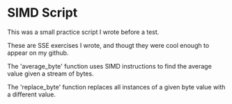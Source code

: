 # SIMD Script

This was a small practice script I wrote before a test.

These are SSE exercises I wrote, and thougt they were cool enough to appear on my github.

The 'average_byte' function uses SIMD instructions to find the average value given a stream of bytes.

The 'replace_byte' function replaces all instances of a given byte value with a different value.
